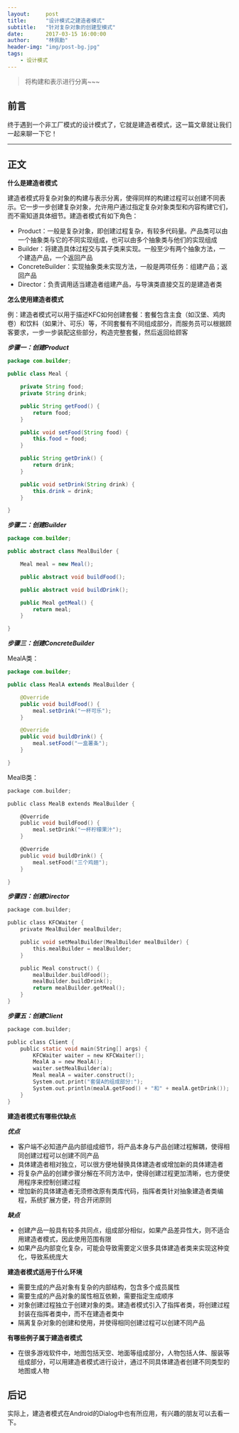 ```yaml
---
layout:     post
title:      "设计模式之建造者模式"
subtitle:   "针对复杂对象的创建型模式"
date:       2017-03-15 16:00:00
author:     "林佩勤"
header-img: "img/post-bg.jpg"
tags:
    - 设计模式
---
```


> 将构建和表示进行分离~~~


## 前言

终于遇到一个非工厂模式的设计模式了，它就是建造者模式，这一篇文章就让我们一起来聊一下它！

---

## 正文

**什么是建造者模式**

建造者模式将复杂对象的构建与表示分离，使得同样的构建过程可以创建不同表示。它一步一步创建复杂对象，允许用户通过指定复杂对象类型和内容构建它们，而不需知道具体细节。建造者模式有如下角色：

- Product：一般是复杂对象，即创建过程复杂，有较多代码量。产品类可以由一个抽象类与它的不同实现组成，也可以由多个抽象类与他们的实现组成
- Builder：将建造具体过程交与其子类来实现。一般至少有两个抽象方法，一个建造产品，一个返回产品
- ConcreteBuilder：实现抽象类未实现方法，一般是两项任务：组建产品；返回产品
- Director：负责调用适当建造者组建产品，与导演类直接交互的是建造者类

**怎么使用建造者模式**

例：建造者模式可以用于描述KFC如何创建套餐：套餐包含主食（如汉堡、鸡肉卷）和饮料（如果汁、可乐）等，不同套餐有不同组成部分，而服务员可以根据顾客要求，一步一步装配这些部分，构造完整套餐，然后返回给顾客

***步骤一：创建Product***

```java
package com.builder;

public class Meal {

	private String food;
	private String drink;

	public String getFood() {
		return food;
	}

	public void setFood(String food) {
		this.food = food;
	}

	public String getDrink() {
		return drink;
	}

	public void setDrink(String drink) {
		this.drink = drink;
	}

}
```

***步骤二：创建Builder***

```java
package com.builder;

public abstract class MealBuilder {

	Meal meal = new Meal();

	public abstract void buildFood();

	public abstract void buildDrink();

	public Meal getMeal() {
		return meal;
	}

}
```

***步骤三：创建ConcreteBuilder***

MealA类：

```java
package com.builder;

public class MealA extends MealBuilder {

	@Override
	public void buildFood() {
		meal.setDrink("一杯可乐");
	}

	@Override
	public void buildDrink() {
		meal.setFood("一盒薯条");
	}

}
```

MealB类：

```c
package com.builder;

public class MealB extends MealBuilder {

	@Override
	public void buildFood() {
		meal.setDrink("一杯柠檬果汁");
	}

	@Override
	public void buildDrink() {
		meal.setFood("三个鸡翅");
	}

}
```

***步骤四：创建Director***

```c
package com.builder;

public class KFCWaiter {
	private MealBuilder mealBuilder;

	public void setMealBuilder(MealBuilder mealBuilder) {
		this.mealBuilder = mealBuilder;
	}

	public Meal construct() {
		mealBuilder.buildFood();
		mealBuilder.buildDrink();
		return mealBuilder.getMeal();
	}
}
```

***步骤五：创建Client***

```c
package com.builder;

public class Client {
	public static void main(String[] args) {
		KFCWaiter waiter = new KFCWaiter();
		MealA a = new MealA();
		waiter.setMealBuilder(a);
		Meal mealA = waiter.construct();
		System.out.print("套餐A的组成部分:");
		System.out.println(mealA.getFood() + "和" + mealA.getDrink());
	}
}
```
**建造者模式有哪些优缺点**

***优点***

- 客户端不必知道产品内部组成细节，将产品本身与产品创建过程解耦，使得相同创建过程可以创建不同产品
- 具体建造者相对独立，可以很方便地替换具体建造者或增加新的具体建造者
- 将复杂产品的创建步骤分解在不同方法中，使得创建过程更加清晰，也方便使用程序来控制创建过程
- 增加新的具体建造者无须修改原有类库代码，指挥者类针对抽象建造者类编程，系统扩展方便，符合开闭原则

***缺点***

- 创建产品一般具有较多共同点，组成部分相似，如果产品差异性大，则不适合用建造者模式，因此使用范围有限
- 如果产品内部变化复杂，可能会导致需要定义很多具体建造者类来实现这种变化，导致系统庞大

**建造者模式适用于什么环境**

- 需要生成的产品对象有复杂的内部结构，包含多个成员属性
- 需要生成的产品对象的属性相互依赖，需要指定生成顺序
- 对象创建过程独立于创建对象的类。建造者模式引入了指挥者类，将创建过程封装在指挥者类中，而不在建造者类中
- 隔离复杂对象的创建和使用，并使得相同创建过程可以创建不同产品

**有哪些例子属于建造者模式**

- 在很多游戏软件中，地图包括天空、地面等组成部分，人物包括人体、服装等组成部分，可以用建造者模式进行设计，通过不同具体建造者创建不同类型的地图或人物


## 后记

实际上，建造者模式在Android的Dialog中也有所应用，有兴趣的朋友可以去看一下。
